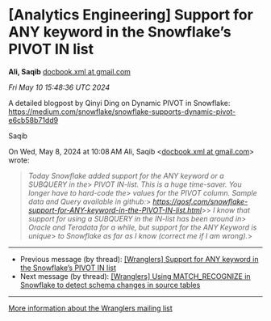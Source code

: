 


[Analytics Engineering] Support for ANY keyword in the Snowflake’s PIVOT IN list
================================================================================


**Ali, Saqib**
[docbook.xml at gmail.com](mailto:wranglers%40analyticsengineering.net?Subject=Re%3A%20%5BWranglers%5D%20%0A%09%3D%3Futf-8%3Fq%3FSupport_for_ANY_keyword_in_the_Snowflake%3F%3D%0A%09%3D%3Futf-8%3Fq%3F%3DE2%3D80%3D99s_PIVOT_IN_list%3F%3D&In-Reply-To=%3CCABDm0O_2o_G9B27DJwyxTB5hJdoW0NKWLxMNpbp%3DuARDVkBKSg%40mail.gmail.com%3E "[Wranglers]  Support for ANY keyword in the Snowflake’s PIVOT IN list")   

*Fri May 10 15:48:36 UTC 2024*  

A detailed blogpost by Qinyi Ding on Dynamic PIVOT in Snowflake:
<https://medium.com/snowflake/snowflake-supports-dynamic-pivot-e6cb58b71dd9>

Saqib

On Wed, May 8, 2024 at 10:08 AM Ali, Saqib <[docbook.xml at gmail.com](https://analyticsengineering.net/mailman/listinfo/wranglers)> wrote:

> *Today Snowflake added support for the ANY keyword or a SUBQUERY in the*> *PIVOT IN-list. This is a huge time-saver. You longer have to hard-code the*> *values for the PIVOT column. Sample data and Query available in github:*> *<https://qosf.com/snowflake-support-for-ANY-keyword-in-the-PIVOT-IN-list.html>*>> *I know that support for using a SUBQUERY in the IN-list has been around in*> *Oracle and Teradata for a while, but support for the ANY Keyword is unique*> *to Snowflake as far as I know (correct me if I am wrong).*>  
  




---


* Previous message (by thread): [[Wranglers] Support for ANY keyword in the Snowflake’s PIVOT IN list](000061.html)
* Next message (by thread): [[Wranglers] Using MATCH\_RECOGNIZE in Snowflake to detect schema changes in source tables](000062.html)




---


[More information about the Wranglers
mailing list](https://analyticsengineering.net/mailman/listinfo/wranglers)  




